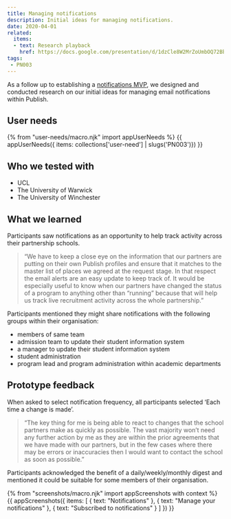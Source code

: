 ```yaml
---
title: Managing notifications
description: Initial ideas for managing notifications.
date: 2020-04-01
related:
  items:
  - text: Research playback
    href: https://docs.google.com/presentation/d/1dzCle8W2MrZoUmbOQ72BboRn9v-6tZ3SaprhNIREAQE/
tags:
 - PN003
---
```

As a follow up to establishing a [notifications MVP](/publish-teacher-training-courses/notifications-mvp), we designed and conducted research on our initial ideas for managing email notifications within Publish.

## User needs

{% from "user-needs/macro.njk" import appUserNeeds %}
{{ appUserNeeds({ items: collections['user-need'] | slugs('PN003')}) }}

## Who we tested with

* UCL
* The University of Warwick
* The University of Winchester

## What we learned

Participants saw notifications as an opportunity to help track activity across their partnership schools.

> “We have to keep a close eye on the information that our partners are putting on their own Publish profiles and ensure that it matches to the master list of places we agreed at the request stage.  In that respect the email alerts are an easy update to keep track of.  It would be especially useful to know when our partners have changed the status of a program to anything other than “running” because that will help us track live recruitment activity across the whole partnership.”

Participants mentioned they might share notifications with the following groups within their organisation:

* members of same team
* admission team to update their  student information system
* a manager to update their student information system
* student administration
* program lead and program administration within academic departments

## Prototype feedback

When asked to select notification frequency, all participants selected ‘Each time a change is made’.

> “The key thing for me is being able to react to changes that the school partners make as quickly as possible. The vast majority won’t need any further action by me as they are within the prior agreements that we have made with our partners, but in the few cases where there may be errors or inaccuracies then I would want to contact the school as soon as possible.”

Participants acknowledged the benefit of a daily/weekly/monthly digest and mentioned it could be suitable for some members of their organisation.

{% from "screenshots/macro.njk" import appScreenshots with context %}
{{ appScreenshots({
  items: [
    {
      text: "Notifications"
    },
    {
      text: "Manage your notifications"
    }, 
    {
      text: "Subscribed to notifications"
    }
  ]
}) }}
